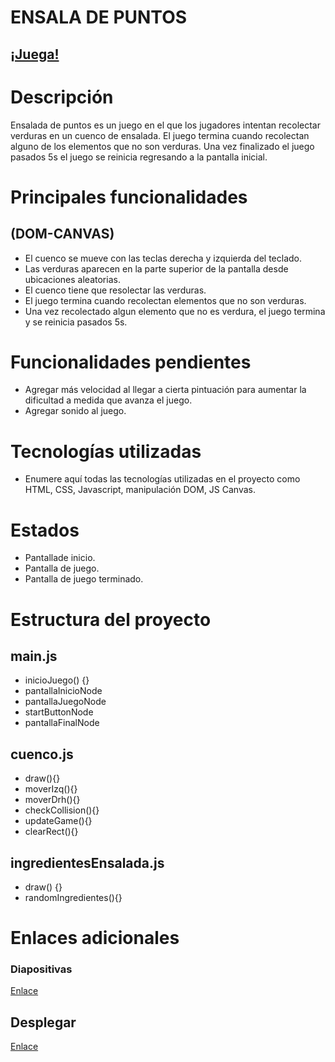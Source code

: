 # ENSALA DE PUNTOS

## [¡Juega!](https://meritxellavila.github.io/Ensalada-de-Puntos/)


# Descripción

Ensalada de puntos es un juego en el que los jugadores intentan recolectar verduras en un cuenco de ensalada.
El juego termina cuando recolectan alguno de los elementos que no son verduras.
Una vez finalizado el juego pasados 5s el  juego se reinicia regresando a la pantalla inicial.


# Principales funcionalidades

## (DOM-CANVAS)

- El cuenco se mueve con las teclas derecha y izquierda del teclado. 
- Las verduras aparecen en la parte superior de la pantalla desde ubicaciones aleatorias.
- El cuenco tiene que resolectar las verduras.
- El juego termina cuando recolectan elementos que no son verduras.
- Una vez recolectado algun elemento que no es verdura, el juego termina y se reinicia pasados 5s.

# Funcionalidades pendientes

- Agregar más velocidad al llegar a cierta pintuación para aumentar la dificultad a medida que avanza el juego.
- Agregar sonido al juego.

# Tecnologías utilizadas

- Enumere aquí todas las tecnologías utilizadas en el proyecto como HTML, CSS, Javascript, manipulación DOM, JS Canvas.

# Estados

- Pantallade inicio.
- Pantalla de juego.
- Pantalla de juego terminado.

# Estructura del proyecto

## main.js

- inicioJuego() {}
- pantallaInicioNode
- pantallaJuegoNode
- startButtonNode
- pantallaFinalNode


## cuenco.js

-   draw(){}
-   moverIzq(){}
-   moverDrh(){}
-   checkCollision(){}
-   updateGame(){}
-   clearRect(){}


## ingredientesEnsalada.js
-   draw() {}
-   randomIngredientes(){}


# Enlaces adicionales

### Diapositivas
[Enlace](https://prezi.com/view/iDaHIq6rIW4cXsgXenhk/)

## Desplegar
[Enlace](https://meritxellavila.github.io/Ensalada-de-Puntos/)